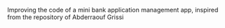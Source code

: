 Improving the code of a mini bank application management app, inspired from the repository of Abderraouf Grissi
